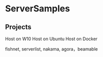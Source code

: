 # ServerSamples

## Projects

Host on W10
Host on Ubuntu
Host on Docker

fishnet, serverlist, nakama, agora，beamable